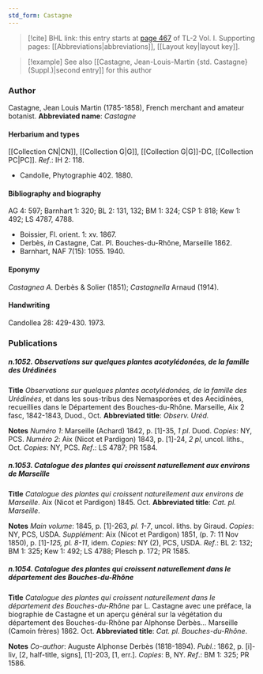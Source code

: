 ```yaml
---
std_form: Castagne
---
```


> [!cite] BHL link: this entry starts at [page 467](https://www.biodiversitylibrary.org/page/33120598) of TL-2 Vol. I.
> Supporting pages: [[Abbreviations|abbreviations]], [[Layout key|layout key]].

> [!example] See also [[Castagne, Jean-Louis-Martin {std. Castagne} (Suppl.)|second entry]] for this author

### Author

Castagne, Jean Louis Martin (1785-1858), French merchant and amateur botanist. 
**Abbreviated name**: *Castagne*

#### Herbarium and types

[[Collection CN|CN]], [[Collection G|G]], [[Collection G|G]]-DC, [[Collection PC|PC]].
*Ref*.: IH 2: 118.
- Candolle, Phytographie 402. 1880.

#### Bibliography and biography

AG 4: 597; Barnhart 1: 320; BL 2: 131, 132; BM 1: 324; CSP 1: 818; Kew 1: 492; LS 4787, 4788.
- Boissier, Fl. orient. 1: xv. 1867.
- Derbès, *in* Castagne, Cat. Pl. Bouches-du-Rhône, Marseille 1862.
- Barnhart, NAF 7(15): 1055. 1940.

#### Eponymy

*Castagnea A*. Derbès & Solier (1851); *Castagnella* Arnaud (1914).

#### Handwriting

Candollea 28: 429-430. 1973.

### Publications

##### n.1052. Observations sur quelques plantes acotylédonées, de la famille des Urédinées

**Title**
*Observations sur quelques plantes acotylédonées, de la famille des Urédinées*, et dans les sous-tribus des Nemasporées et des Aecidinées, recueillies dans le Département des Bouches-du-Rhône. Marseille, Aix 2 fasc, 1842-1843, Duod., Oct.
**Abbreviated title**: *Observ. Uréd.*

**Notes**
*Numéro 1*: Marseille (Achard) 1842, p. \[1\]-35, *1 pl*. Duod. *Copies*: NY, PCS.
*Numéro 2*: Aix (Nicot et Pardigon) 1843, p. \[1\]-24, *2 pl*, uncol. liths., Oct. *Copies*: NY, PCS.
*Ref*.: LS 4787; PR 1584.

##### n.1053. Catalogue des plantes qui croissent naturellement aux environs de Marseille

**Title**
*Catalogue des plantes qui croissent naturellement aux environs de Marseille*. Aix (Nicot et Pardigon) 1845. Oct.
**Abbreviated title**: *Cat. pl. Marseille*.

**Notes**
*Main volume*: 1845, p. \[1\]-263, *pl. 1-7*, uncol. liths. by Giraud. *Copies*: NY, PCS, USDA.
*Supplément*: Aix (Nicot et Pardigon) 1851, (p. 7: 11 Nov 1850), p. \[1\]-*125, pl. 8-11*, idem.
*Copies*: NY (2), PCS, USDA.
*Ref*.: BL 2: 132; BM 1: 325; Kew 1: 492; LS 4788; Plesch p. 172; PR 1585.

##### n.1054. Catalogue des plantes qui croissent naturellement dans le département des Bouches-du-Rhône

**Title**
*Catalogue des plantes qui croissent naturellement dans le département des Bouches-du-Rhône* par L. Castagne avec une préface, la biographie de Castagne et un aperçu général sur la végétation du département des Bouches-du-Rhône par Alphonse Derbès... Marseille (Camoin frères) 1862. Oct.
**Abbreviated title**: *Cat. pl. Bouches-du-Rhône*.

**Notes**
*Co-author*: Auguste Alphonse Derbès (1818-1894).
*Publ*.: 1862, p. \[i\]-liv, \[2, half-title, signs\], \[1\]-203, \[1, err.\]. *Copies*: B, NY.
*Ref*.: BM 1: 325; PR 1586.

